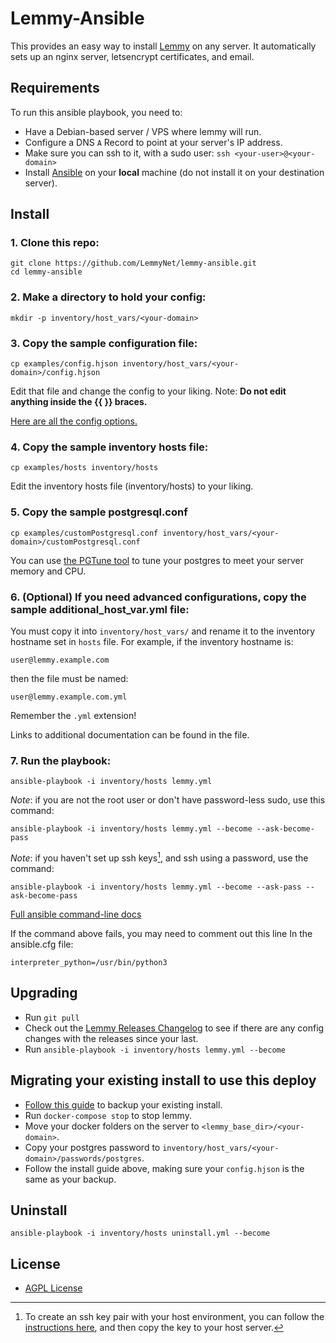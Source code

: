 # Lemmy-Ansible

This provides an easy way to install [Lemmy](https://github.com/LemmyNet/lemmy) on any server. It automatically sets up an nginx server, letsencrypt certificates, and email.

## Requirements

To run this ansible playbook, you need to:

- Have a Debian-based server / VPS where lemmy will run.
- Configure a DNS `A` Record to point at your server's IP address.
- Make sure you can ssh to it, with a sudo user: `ssh <your-user>@<your-domain>`
- Install [Ansible](https://docs.ansible.com/ansible/latest/installation_guide/intro_installation.html) on your **local** machine (do not install it on your destination server).

## Install

### 1. Clone this repo:

   ```
   git clone https://github.com/LemmyNet/lemmy-ansible.git
   cd lemmy-ansible
   ```

### 2. Make a directory to hold your config:

   `mkdir -p inventory/host_vars/<your-domain>`

### 3. Copy the sample configuration file:

   `cp examples/config.hjson inventory/host_vars/<your-domain>/config.hjson`

   Edit that file and change the config to your liking. Note: **Do not edit anything inside the {{ }} braces.**

   [Here are all the config options.](https://join-lemmy.org/docs/en/administration/configuration.html#full-config-with-default-values)

### 4. Copy the sample inventory hosts file:

   `cp examples/hosts inventory/hosts`

   Edit the inventory hosts file (inventory/hosts) to your liking.

### 5. Copy the sample postgresql.conf

   `cp examples/customPostgresql.conf inventory/host_vars/<your-domain>/customPostgresql.conf`

   You can use [the PGTune tool](https://pgtune.leopard.in.ua) to tune your postgres to meet your server memory and CPU.

### 6. (Optional) If you need advanced configurations, copy the sample additional_host_var.yml file:

   You must copy it into `inventory/host_vars/` and rename it to the inventory
   hostname set in `hosts` file. For example, if the inventory hostname is:
    
   `user@lemmy.example.com` 
   
   then the file must be named:
   
   `user@lemmy.example.com.yml`
   
   Remember the `.yml` extension!
    
   Links to additional documentation can be found in the file.

### 7. Run the playbook:

   `ansible-playbook -i inventory/hosts lemmy.yml`

   _Note_: if you are not the root user or don't have password-less sudo, use this command:

   `ansible-playbook -i inventory/hosts lemmy.yml --become --ask-become-pass`

   _Note_: if you haven't set up ssh keys[^1], and ssh using a password, use the command:

   `ansible-playbook -i inventory/hosts lemmy.yml --become --ask-pass --ask-become-pass`

   [Full ansible command-line docs](https://docs.ansible.com/ansible/latest/cli/ansible-playbook.html)

   If the command above fails, you may need to comment out this line In the ansible.cfg file:

   `interpreter_python=/usr/bin/python3`

[^1]: To create an ssh key pair with your host environment, you can follow the [instructions here](https://www.ssh.com/academy/ssh/keygen#copying-the-public-key-to-the-server), and then copy the key to your host server.

## Upgrading

- Run `git pull`
- Check out the [Lemmy Releases Changelog](https://github.com/LemmyNet/lemmy/blob/main/RELEASES.md) to see if there are any config changes with the releases since your last.
- Run `ansible-playbook -i inventory/hosts lemmy.yml --become`

## Migrating your existing install to use this deploy

- [Follow this guide](https://join-lemmy.org/docs/en/administration/backup_and_restore.html) to backup your existing install.
- Run `docker-compose stop` to stop lemmy.
- Move your docker folders on the server to `<lemmy_base_dir>/<your-domain>`.
- Copy your postgres password to `inventory/host_vars/<your-domain>/passwords/postgres`.
- Follow the install guide above, making sure your `config.hjson` is the same as your backup.

## Uninstall

`ansible-playbook -i inventory/hosts uninstall.yml --become`

## License

- [AGPL License](/LICENSE)
